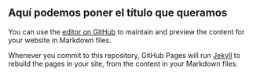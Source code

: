## Aquí podemos poner el título que queramos

You can use the [editor on GitHub](https://github.com/pedrocepgr3/otraweb/edit/master/README.md) to maintain and preview the content for your website in Markdown files.

Whenever you commit to this repository, GitHub Pages will run [Jekyll](https://jekyllrb.com/) to rebuild the pages in your site, from the content in your Markdown files.
